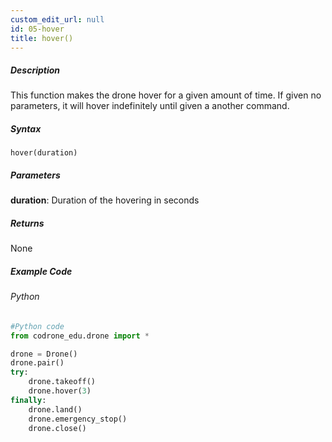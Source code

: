 ```yaml
---
custom_edit_url: null
id: 05-hover
title: hover()
---
```


##### Description

This function makes the drone hover for a given amount of time. If given no parameters, it will hover indefinitely until given a another command.


##### Syntax
```hover(duration)```

##### Parameters

**duration**: Duration of the hovering in seconds

##### Returns

None

##### Example Code
###### Python
```python
#Python code
from codrone_edu.drone import *

drone = Drone()
drone.pair()
try:
    drone.takeoff()
    drone.hover(3)
finally:
    drone.land()
    drone.emergency_stop()
    drone.close()
```
